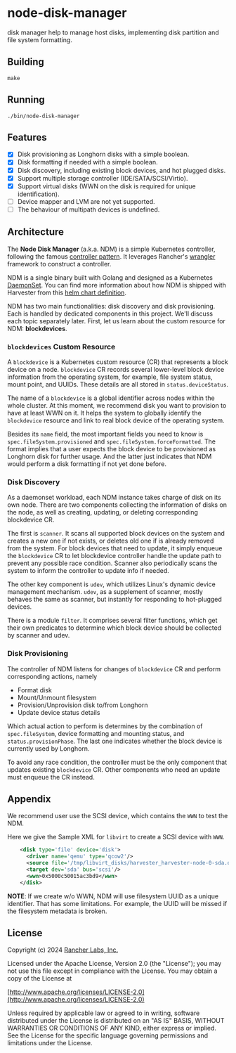node-disk-manager
========

disk manager help to manage host disks, implementing disk partition and file system formatting.

## Building

`make`

## Running

`./bin/node-disk-manager`

## Features

- [x] Disk provisioning as Longhorn disks with a simple boolean.
- [x] Disk formatting if needed with a simple boolean.
- [x] Disk discovery, including existing block devices, and hot plugged disks.
- [x] Support multiple storage controller (IDE/SATA/SCSI/Virtio).
- [x] Support virtual disks (WWN on the disk is required for unique identification).
- [ ] Device mapper and LVM are not yet supported.
- [ ] The behaviour of multipath devices is undefined.

## Architecture

The **Node Disk Manager** (a.k.a. NDM) is a simple Kubernetes controller,
following the famous [controller pattern]. It leverages Rancher's [wrangler]
framework to construct a controller.

NDM is a single binary built with Golang and designed as a Kubernetes [DaemonSet].
You can find more information about how NDM is shipped with Harvester from this
[helm chart definition].

NDM has two main functionalities: disk discovery and disk provisioning. Each
is handled by dedicated components in this project. We'll discuss each topic
separately later. First, let us learn about the custom resource for NDM:
**blockdevices**.

### `blockdevices` Custom Resource

A `blockdevice` is a Kubernetes custom resource (CR) that represents a 
block device on a node. `blockdevice` CR records several lower-level block 
device information from the operating system, for example, file system status,
mount point, and UUIDs. These details are all stored in `status.deviceStatus`.

The name of a `blockdevice` is a global identifier across nodes within the
whole cluster. At this moment, we recommend disk you want to provision to have
at least WWN on it. It helps the system to globally identify the `blockdevice`
resource and link to real block device of the operating system.

Besides its `name` field, the most important fields you need to know is
`spec.fileSystem.provisioned` and `spec.fileSystem.forceFormatted`. The format
implies that a user expects the block device to be provisioned as Longhorn disk
for further usage. And the latter just indicates that NDM would perform a disk
formatting if not yet done before.

### Disk Discovery

As a daemonset workload, each NDM instance takes charge of disk on its own node.
There are two components collecting the information of disks on the node, as
well as creating, updating, or deleting corresponding blockdevice CR.

The first is `scanner`. It scans all supported block devices on the system and
creates a new one if not exists, or deletes old one if is already removed from
the system. For block devices that need to update, it simply enqueue the
`blockdevice` CR to let blockdevice controller handle the update path to prevent
any possible race condition. Scanner also periodically scans the system to inform
the controller to update info if needed.

The other key component is `udev`, which utilizes Linux's dynamic device 
management mechanism. `udev`, as a supplement of scanner, mostly behaves the same
as scanner, but instantly for responding to hot-plugged devices.

There is a module `filter`. It comprises several filter functions, which
get their own predicates to determine which block device should be collected by
scanner and udev.

### Disk Provisioning

The controller of NDM listens for changes of `blockdevice` CR and perform 
corresponding actions, namely

- Format disk
- Mount/Unmount filesystem
- Provision/Unprovision disk to/from Longhorn
- Update device status details

Which actual action to perform is determines by the combination of
`spec.fileSystem`, device formatting and mounting status, and
`status.provisionPhase`. The last one indicates whether the block device is 
currently used by Longhorn.

To avoid any race condition, the controller must be the only component that 
updates existing `blockdevice` CR. Other components who need an update must 
enqueue the CR instead.

[controller pattern]: https://kubernetes.io/docs/concepts/architecture/controller/#controller-pattern
[wrangler]: https://github.com/rancher/wrangler/
[DaemonSet]: https://kubernetes.io/docs/concepts/workloads/controllers/daemonset/
[helm chart definition]: https://github.com/harvester/charts/tree/master/charts/harvester-node-disk-manager

## Appendix
We recommend user use the SCSI device, which contains the `WWN` to test the NDM.

Here we give the Sample XML for `libvirt` to create a SCSI device with `WWN`.

``` xml
    <disk type='file' device='disk'>
      <driver name='qemu' type='qcow2'/>
      <source file='/tmp/libvirt_disks/harvester_harvester-node-0-sda.qcow2'/>
      <target dev='sda' bus='scsi'/>
      <wwn>0x5000c50015ac3bd9</wwn>
    </disk>
```

**NOTE**: If we create w/o WWN, NDM will use filesystem UUID as a unique identifier.
That has some limitations. For example, the UUID will be missed if the filesystem metadata is broken.

## License
Copyright (c) 2024 [Rancher Labs, Inc.](http://rancher.com)

Licensed under the Apache License, Version 2.0 (the "License");
you may not use this file except in compliance with the License.
You may obtain a copy of the License at

[http://www.apache.org/licenses/LICENSE-2.0](http://www.apache.org/licenses/LICENSE-2.0)

Unless required by applicable law or agreed to in writing, software
distributed under the License is distributed on an "AS IS" BASIS,
WITHOUT WARRANTIES OR CONDITIONS OF ANY KIND, either express or implied.
See the License for the specific language governing permissions and
limitations under the License.
